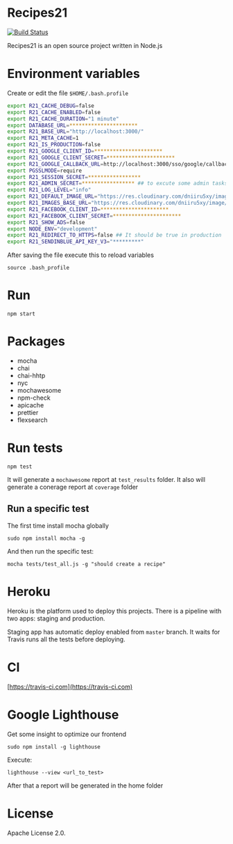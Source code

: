 # Recipes21

[![Build Status](https://travis-ci.com/andrescanavesi/recipes21.svg?branch=master)](https://travis-ci.com/andrescanavesi/recipes21)

Recipes21 is an open source project written in Node.js

# Environment variables

Create or edit the file `$HOME/.bash.profile`

```bash
export R21_CACHE_DEBUG=false
export R21_CACHE_ENABLED=false
export R21_CACHE_DURATION="1 minute"
export DATABASE_URL=**********************
export R21_BASE_URL="http://localhost:3000/"
export R21_META_CACHE=1
export R21_IS_PRODUCTION=false
export R21_GOOGLE_CLIENT_ID=**********************
export R21_GOOGLE_CLIENT_SECRET=**********************
export R21_GOOGLE_CALLBACK_URL=http://localhost:3000/sso/google/callback
export PGSSLMODE=require
export R21_SESSION_SECRET=*****************
export R21_ADMIN_SECRET=***************** ## to excute some admin tasks
export R21_LOG_LEVEL="info"
export R21_DEFAULT_IMAGE_URL="https://res.cloudinary.com/dniiru5xy/image/upload/c_scale,w_900,q_auto:low/v1564258209/recipes21/default.jpg"
export R21_IMAGES_BASE_URL="https://res.cloudinary.com/dniiru5xy/image/upload/c_scale,w_900,q_auto:low/v1564258209/recipes21/"
export R21_FACEBOOK_CLIENT_ID=**********************
export R21_FACEBOOK_CLIENT_SECRET=**********************
export R21_SHOW_ADS=false
export NODE_ENV="development"
export R21_REDIRECT_TO_HTTPS=false ## It should be true in production
export R21_SENDINBLUE_API_KEY_V3="*********"
```

After saving the file execute this to reload variables

`source .bash_profile`

# Run

`npm start`

# Packages

-   mocha
-   chai
-   chai-hhtp
-   nyc
-   mochawesome
-   npm-check
-   apicache
-   prettier
-   flexsearch

# Run tests

`npm test`

It will generate a `mochawesome` report at `test_results` folder. It also
will generate a conerage report at `coverage` folder

## Run a specific test

The first time install mocha globally

`sudo npm install mocha -g`

And then run the specific test:

`mocha tests/test_all.js -g "should create a recipe"`

# Heroku

Heroku is the platform used to deploy this projects.
There is a pipeline with two apps: staging and production.

Staging app has automatic deploy enabled from `master` branch. It waits for Travis runs all the tests
before deploying.

# CI

[https://travis-ci.com](https://travis-ci.com)

# Google Lighthouse

Get some insight to optimize our frontend

`sudo npm install -g lighthouse`

Execute:

`lighthouse --view <url_to_test>`

After that a report will be generated in the home folder

# License

Apache License 2.0.
